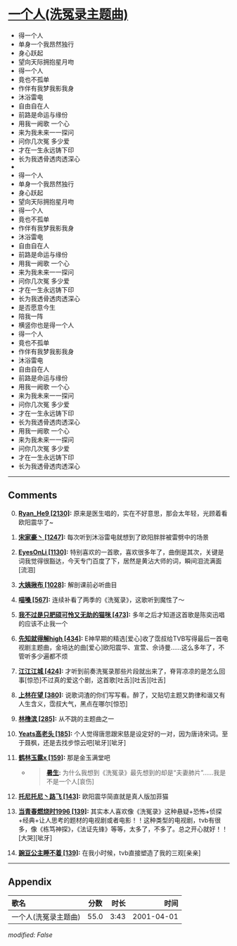 # [一个人(洗冤录主题曲)](https://music.163.com/song?id=26075120)

* 得一个人
* 单身一个我昂然独行
* 身心跃起
* 望向天际拥抱星月吻
* 得一个人
* 竟也不孤单
* 作伴有我梦我影我身
* 沐浴雷电
* 自由自在人
* 前路是命运与缘份
* 用我一阙歌 一个心
* 来为我未来一一探问
* 问你几次冤 多少爱
* 才在一生永远铸下印
* 长为我透骨透肉透深心
* 
* 得一个人
* 单身一个我昂然独行
* 身心跃起
* 望向天际拥抱星月吻
* 得一个人
* 竟也不孤单
* 作伴有我梦我影我身
* 沐浴雷电
* 自由自在人
* 前路是命运与缘份
* 用我一阙歌 一个心
* 来为我未来一一探问
* 问你几次冤 多少爱
* 才在一生永远铸下印
* 长为我透骨透肉透深心
* 是否愿意今生
* 陪我一阵
* 横竖你也是得一个人
* 得一个人
* 竟也不孤单
* 作伴有我梦我影我身
* 沐浴雷电
* 自由自在人
* 前路是命运与缘份
* 用我一阙歌 一个心
* 来为我未来一一探问
* 问你几次冤 多少爱
* 才在一生永远铸下印
* 长为我透骨透肉透深心
* 用我一阙歌 一个心
* 来为我未来一一探问
* 问你几次冤 多少爱
* 才在一生永远铸下印
* 长为我透骨透肉透深心


---

## Comments
0. **[Ryan_He9 \[2130\]](https://music.163.com/#/user/home?id=30343133):** 原来是医生唱的，实在不好意思，那会太年轻，光顾着看欧阳震华了~

1. **[宋家豪丶 \[1247\]](https://music.163.com/#/user/home?id=63949403):** 每次听到沐浴雷电就想到了欧阳胖胖被雷劈中的场景

2. **[EyesOnLi \[1130\]](https://music.163.com/#/user/home?id=18319649):** 特别喜欢的一首歌，喜欢很多年了，曲倒是其次，关键是词我觉得很豁达，今天专门百度了下，居然是黄沾大师的词，瞬间泪流满面[流泪]

3. **[大姨揪布 \[1028\]](https://music.163.com/#/user/home?id=45984948):** 解剖课前必听曲目

4. **[喵嗓 \[567\]](https://music.163.com/#/user/home?id=186548):** 连续补看了两季的《洗冤录》，这歌听到魔性了～

5. **[我不过是只肥硕可怜又无助的猫咪 \[473\]](https://music.163.com/#/user/home?id=34418423):** 多年之后才知道这首歌是陈奕迅唱的应该不止我一个

6. **[先知就得解high \[434\]](https://music.163.com/#/user/home?id=9900656):** E神早期的精选[爱心]收了霑叔给TVB写得最后一首电视剧主题曲，金培达的曲[爱心]欧阳震华、宣萱、佘诗曼……这么多年了，不管听多少遍都不烦

7. **[江江江城 \[424\]](https://music.163.com/#/user/home?id=34430696):** 才听到前奏洗冤录那些片段就出来了，脊背凉凉的是怎么回事[惊恐]不过真的爱这个剧，这首歌[吐舌][吐舌][吐舌]

8. **[上林在望 \[380\]](https://music.163.com/#/user/home?id=53390982):** 说歌词渣的你们写写看。醉了，又贴切主题又韵律和谐又有人生含义，霑叔大气，黑点在哪尔[惊恐]

9. **[林橹滨 \[285\]](https://music.163.com/#/user/home?id=63205322):** 从不跳的主题曲之一

10. **[Yeats高老头 \[185\]](https://music.163.com/#/user/home?id=66383562):** 个人觉得唐思跟宋慈是设定好的一对，因为唐诗宋词。至于聂枫，还是去找步惊云吧[呲牙][呲牙]

11. **[鹤林玉露x \[159\]](https://music.163.com/#/user/home?id=37476787):** 那是金玉满堂吧
	* > **[暑生](https://music.163.com/#/user/home?id=33308196):** 为什么我想到《洗冤录》最先想到的却是“夫妻肺片”……我是不是一个人[哀伤]

12. **[托尼托尼丶路飞 \[143\]](https://music.163.com/#/user/home?id=81183758):** 欧阳震华简直就是真人版加菲猫

13. **[当青春燃烧时1996 \[139\]](https://music.163.com/#/user/home?id=312882086):** 其实本人喜欢像《洗冤录》这种悬疑+恐怖+侦探+经典+让人思考的题材的电视剧或者电影！！这种类型的电视剧，tvb有很多，像《栋笃神探》，《法证先锋》等等，太多了，不多了。总之开心就好！！[大哭][呲牙]

14. **[豌豆公主睡不着 \[139\]](https://music.163.com/#/user/home?id=364699392):** 在我小时候，tvb直接塑造了我的三观[亲亲]



---

## Appendix

|歌名|分数|时长|时间|
|:---|:---:|---:|---:|
|一个人(洗冤录主题曲)|55.0|3:43|2001-04-01

*modified: False*
